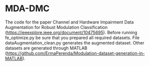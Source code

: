 # MDA-DMC
The code for the paper Channel and Hardware Impairment Data Augmentation for Robust Modulation Classification (https://ieeexplore.ieee.org/document/10475695).
Before running fe_optimize.py be sure that you prepared all required datasets.
File dataAugmentation_clean.py generates the augmented dataset. Other datasets are generated through MATLAB (https://github.com/ErmaPerenda/Modulation-dataset-generation-in-MATLAB).
